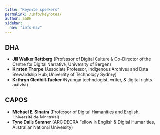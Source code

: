 ```yaml
---
title: "Keynote speakers"
permalink: /info/keynotes/
author: aaDH
sidebar:
  nav: "info-nav"
---
```


## DHA

* **Jill Walker Rettberg** (Professor of Digital Culture & Co-Director of the Centre for Digital Narrative, University of Bergen)
* **Kirsten Thorpe** (Associate Professor, Indigenous Archives and Data Stewardship Hub, University of Technology Sydney)
* **Kathryn Gledhill-Tucker** (Nyungar technologist, writer, & digital rights activist)

## CAPOS 

* **Michael E. Sinatra** (Professor of Digital Humanities and English, Université de Montréal)
* **Tyne Daile Sumner** (ARC DECRA Fellow in English & Digital Humanities, Australian National University)

